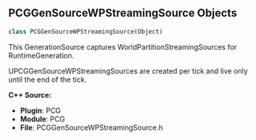 ## PCGGenSourceWPStreamingSource Objects

```python
class PCGGenSourceWPStreamingSource(Object)
```

This GenerationSource captures WorldPartitionStreamingSources for RuntimeGeneration.

UPCGGenSourceWPStreamingSources are created per tick and live only until the end of the tick.

**C++ Source:**

- **Plugin**: PCG
- **Module**: PCG
- **File**: PCGGenSourceWPStreamingSource.h

<a id="unreal.PCGSchedulingPolicyDistanceAndDirection"></a>